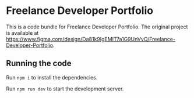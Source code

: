 
  # Freelance Developer Portfolio

  This is a code bundle for Freelance Developer Portfolio. The original project is available at https://www.figma.com/design/Da81k9IgEMIT7a1G9UnVvO/Freelance-Developer-Portfolio.

  ## Running the code

  Run `npm i` to install the dependencies.

  Run `npm run dev` to start the development server.
  